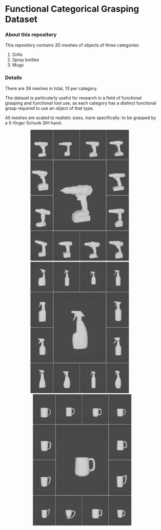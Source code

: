 # Functional Categorical Grasping Dataset


### About this repository

This repository contains 3D meshes of objects of three categories:
1. Drills
2. Spray bottles
3. Mugs


### Details

There are 39 meshes in total, 13 per category.

The dataset is particularly useful for research in a field of functional grasping and functional tool use, as each category has a distinct functional grasp required to use an object of that type.

All meshes are scaled to realistic sizes, more specifically: to be grasped by a 5-finger Schunk SIH hand.

<p align="middle">
  <img src="images/drills.png" width="323" /> &nbsp;&nbsp;&nbsp;
  <img src="images/spray_bottles.png" width="323" /> &nbsp;&nbsp;&nbsp;
  <img src="images/mugs.png" width="323" />
</p>
